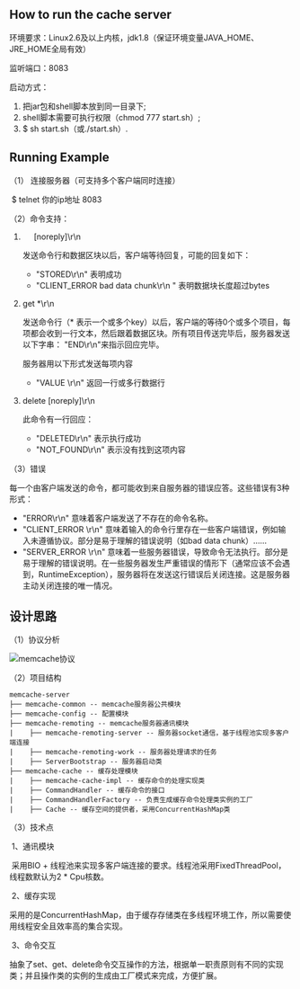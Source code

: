 ##                           **How to run the cache server**

环境要求：Linux2.6及以上内核，jdk1.8（保证环境变量JAVA_HOME、JRE_HOME全局有效）

监听端口：8083

启动方式：

1. 把jar包和shell脚本放到同一目录下;
2. shell脚本需要可执行权限（chmod 777 start.sh）;
3. $ sh start.sh（或./start.sh）.

##                                   **Running Example**

（1） 连接服务器（可支持多个客户端同时连接）

​	$ telnet  你的ip地址  8083

（2）命令支持：

1. <set> <key> <flags> <exptime> <bytes> [noreply]\r\n 

   发送命令行和数据区块以后，客户端等待回复，可能的回复如下：

   - "STORED\r\n" 	表明成功
   - "CLIENT_ERROR bad data chunk\r\n "  表明数据块长度超过bytes

2. get <key>*\r\n

   发送命令行（<key>* 表示一个或多个key）以后，客户端的等待0个或多个项目，每项都会收到一行文本，然后跟着数据区块。所有项目传送完毕后，服务器发送以下字串：
   "END\r\n"来指示回应完毕。

   服务器用以下形式发送每项内容

   - "VALUE <key> <flags> <bytes>\r\n"  返回一行或多行数据行

3. delete <key> [noreply]\r\n

   此命令有一行回应：

   - "DELETED\r\n"  表示执行成功
   - "NOT_FOUND\r\n" 表示没有找到这项内容


（3）错误

每一个由客户端发送的命令，都可能收到来自服务器的错误应答。这些错误有3种形式：

- "ERROR\r\n"
  意味着客户端发送了不存在的命令名称。
- "CLIENT_ERROR <error>\r\n"
  意味着输入的命令行里存在一些客户端错误，例如输入未遵循协议。<error>部分是易于理解的错误说明（如bad data chunk）……
- "SERVER_ERROR <error>\r\n"
  意味着一些服务器错误，导致命令无法执行。<error>部分是易于理解的错误说明。在一些服务器发生严重错误的情形下（通常应该不会遇到，RuntimeException），服务器将在发送这行错误后关闭连接。这是服务器主动关闭连接的唯一情况。

## 设计思路

（1）协议分析

![memcache协议](E:\我的项目\攀登微服务\Demo项目\自己实现memcache\memcache协议.png)

（2）项目结构

```
memcache-server
├── memcache-common -- memcache服务器公共模块
├── memcache-config -- 配置模块
├── memcache-remoting -- memcache服务器通讯模块
|    ├── memcache-remoting-server -- 服务器socket通信，基于线程池实现多客户端连接
|    ├── memcache-remoting-work -- 服务器处理请求的任务
|    ├── ServerBootstrap -- 服务器启动类
├── memcache-cache -- 缓存处理模块
|    ├── memcache-cache-impl -- 缓存命令的处理实现类
|    ├── CommandHandler -- 缓存命令的接口
|    ├── CommandHandlerFactory -- 负责生成缓存命令处理类实例的工厂
|    ├── Cache -- 缓存空间的提供者，采用ConcurrentHashMap类 

```

（3）技术点

​	1、通讯模块

​		采用BIO + 线程池来实现多客户端连接的要求。线程池采用FixedThreadPool，线程数默认为2 * Cpu核数。

​	2、缓存实现

​		采用的是ConcurrentHashMap，由于缓存存储类在多线程环境工作，所以需要使用线程安全且效率高的集合实现。

​	3、命令交互

​		抽象了set、get、delete命令交互操作的方法，根据单一职责原则有不同的实现类；并且操作类的实例的生成由工厂模式来完成，方便扩展。

 





